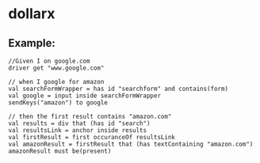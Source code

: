 # dollarx

## Example:
    //Given I on google.com
    driver get "www.google.com"

    // when I google for amazon
    val searchFormWrapper = has id "searchform" and contains(form)
    val google = input inside searchFormWrapper
    sendKeys("amazon") to google

    // then the first result contains "amazon.com" 
    val results = div that (has id "search")
    val resultsLink = anchor inside results
    val firstResult = first occuranceOf resultsLink
    val amazonResult = firstResult that (has textContaining "amazon.com")
    amazonResult must be(present)
